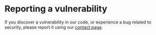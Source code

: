 # Reporting a vulnerability

If you discover a vulnerability in our code, or experience a bug related to security,
please report it using our [contact page](https://theodi.org/about-the-odi/contact-us/).
